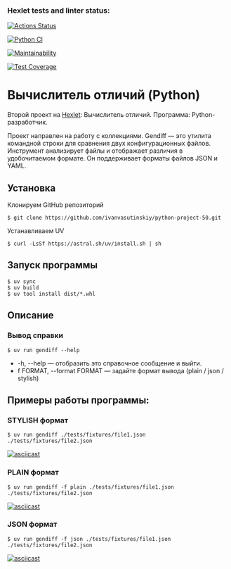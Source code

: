 ### Hexlet tests and linter status:
[![Actions Status](https://github.com/ivanvasutinskiy/python-project-50/actions/workflows/hexlet-check.yml/badge.svg)](https://github.com/ivanvasutinskiy/python-project-50/actions)

[![Python CI](https://github.com/ivanvasutinskiy/python-project-50/actions/workflows/main.yaml/badge.svg)](https://github.com/ivanvasutinskiy/python-project-50/actions/workflows/main.yaml)

[![Maintainability](https://api.codeclimate.com/v1/badges/773d277682748a9d4c75/maintainability)](https://codeclimate.com/github/ivanvasutinskiy/python-project-50/maintainability)

[![Test Coverage](https://api.codeclimate.com/v1/badges/773d277682748a9d4c75/test_coverage)](https://codeclimate.com/github/ivanvasutinskiy/python-project-50/test_coverage)

# Вычислитель отличий (Python)

Второй проект на [Hexlet](https://ru.hexlet.io/programs/python/projects/50): Вычислитель отличий.   Программа: Python-разработчик.

Проект направлен на работу с коллекциями. Gendiff — это утилита командной строки для сравнения двух конфигурационных файлов. Инструмент анализирует файлы и отображает различия в удобочитаемом формате. Он поддерживает форматы файлов JSON и YAML.

## Установка

Клонируем GitHub репозиторий
```
$ git clone https://github.com/ivanvasutinskiy/python-project-50.git
```
Устанавливаем UV
```
$ curl -LsSf https://astral.sh/uv/install.sh | sh
```

## Запуск программы

```
$ uv sync
$ uv build 
$ uv tool install dist/*.whl
```

## Описание

### Вывод справки

```
$ uv run gendiff --help
```

- -h, --help — отобразить это справочное сообщение и выйти.
- f FORMAT, --format FORMAT — задайте формат вывода (plain / json / stylish)

## Примеры работы программы:

### STYLISH формат

```
$ uv run gendiff ./tests/fixtures/file1.json ./tests/fixtures/file2.json
```

[![asciicast](https://asciinema.org/a/exuViPa6aApWM7j2JkUgqvsLz.svg)](https://asciinema.org/a/exuViPa6aApWM7j2JkUgqvsLz)

### PLAIN формат

```
$ uv run gendiff -f plain ./tests/fixtures/file1.json ./tests/fixtures/file2.json
```

[![asciicast](https://asciinema.org/a/W1XDfIOWOAC6BaczmTWDxXDUK.svg)](https://asciinema.org/a/W1XDfIOWOAC6BaczmTWDxXDUK)

### JSON формат

```
$ uv run gendiff -f json ./tests/fixtures/file1.json ./tests/fixtures/file2.json
```

[![asciicast](https://asciinema.org/a/BKzz3iVXjXAQKjkRCAFYqW3Kr.svg)](https://asciinema.org/a/BKzz3iVXjXAQKjkRCAFYqW3Kr)











